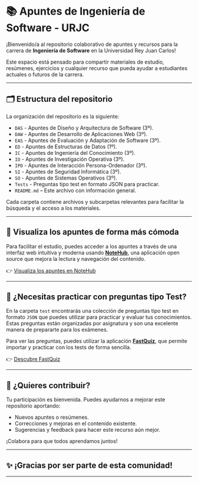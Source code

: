 # 📚 Apuntes de Ingeniería de Software - URJC

¡Bienvenido/a al repositorio colaborativo de apuntes y recursos para la carrera de **Ingeniería de Software** en la Universidad Rey Juan Carlos!

Este espacio está pensado para compartir materiales de estudio, resúmenes, ejercicios y cualquier recurso que pueda ayudar a estudiantes actuales o futuros de la carrera.

---

## 🗂️ Estructura del repositorio

La organización del repositorio es la siguiente:

- `DAS` - Apuntes de Diseño y Arquitectura de Software (3º).
- `DAW` - Apuntes de Desarrollo de Aplicaciones Web (3º).
- `EAS` - Apuntes de Evaluación y Adaptación de Software (3º).
- `ED` - Apuntes de Estructuras de Datos (1º).
- `IC` - Apuntes de Ingeniería del Conocimiento (3º).
- `IO` - Apuntes de Investigación Operativa (3º).
- `IPO` - Apuntes de Interacción Persona-Ordenador (3º).
- `SI` - Apuntes de Seguridad Informática (3º).
- `SO` - Apuntes de Sistemas Operativos (3º).
- `Tests` - Preguntas tipo test en formato JSON para practicar.
- `README.md` – Este archivo con información general.

Cada carpeta contiene archivos y subcarpetas relevantes para facilitar la búsqueda y el acceso a los materiales.

---

## 🔎 Visualiza los apuntes de forma más cómoda

Para facilitar el estudio, puedes acceder a los apuntes a través de una interfaz web intuitiva y moderna usando [**NoteHub**](https://n0tehub.vercel.app/), una aplicación open source que mejora la lectura y navegación del contenido.

👉 [Visualiza los apuntes en NoteHub](https://n0tehub.vercel.app/)

---

## 🧪 ¿Necesitas practicar con preguntas tipo Test?

En la carpeta `test` encontrarás una colección de preguntas tipo test en formato `JSON` que puedes utilizar para practicar y evaluar tus conocimientos. Estas preguntas están organizadas por asignatura y son una excelente manera de prepararte para los exámenes.

Para ver las preguntas, puedes utilizar la aplicación [**FastQuiz**](https://fastquiz.vercel.app/), que permite importar y practicar con los tests de forma sencilla.

👉 [Descubre FastQuiz](https://fastquiz.vercel.app/)

---

## 🤝 ¿Quieres contribuir?

Tu participación es bienvenida. Puedes ayudarnos a mejorar este repositorio aportando:

- Nuevos apuntes o resúmenes.
- Correcciones y mejoras en el contenido existente.
- Sugerencias y feedback para hacer este recurso aún mejor.

¡Colabora para que todos aprendamos juntos!

---

## ✨ ¡Gracias por ser parte de esta comunidad!

---